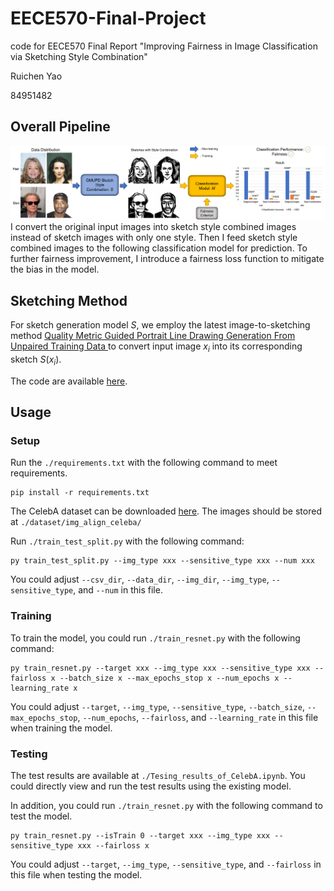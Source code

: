 # EECE570-Final-Project
code for EECE570 Final Report "Improving Fairness in Image Classification via Sketching Style Combination"

Ruichen Yao

84951482


## Overall Pipeline
![avatar](./img/method.png)
I convert the original input images into sketch style combined images instead of sketch images with only one style. Then I feed sketch style combined images to the following classification model for prediction. To further fairness improvement, I introduce a fairness loss function to mitigate the bias in the model.

## Sketching Method

For sketch generation model $S$, we employ the latest image-to-sketching method [Quality Metric Guided Portrait Line Drawing Generation From Unpaired Training Data
](https://ieeexplore.ieee.org/document/9699090) to convert input image $x_i$ into its corresponding sketch $S(x_i)$.

The code are available [here](https://github.com/yiranran/QMUPD).

## Usage
### Setup

Run the `./requirements.txt` with the following command to meet requirements.
```
pip install -r requirements.txt
```

The CelebA dataset can be downloaded [here](https://mmlab.ie.cuhk.edu.hk/projects/CelebA.html). The images should be stored at `./dataset/img_align_celeba/`

Run `./train_test_split.py` with the following command:
```
py train_test_split.py --img_type xxx --sensitive_type xxx --num xxx
```
You could adjust `--csv_dir`, `--data_dir`, `--img_dir`, `--img_type`, `--sensitive_type`, and `--num` in this file.

### Training
To train the model, you could run `./train_resnet.py` with the following command:
```
py train_resnet.py --target xxx --img_type xxx --sensitive_type xxx --fairloss x --batch_size x --max_epochs_stop x --num_epochs x --learning_rate x
```
You could adjust `--target`, `--img_type`, `--sensitive_type`, `--batch_size`, `--max_epochs_stop`, `--num_epochs`, `--fairloss`, and `--learning_rate` in this file when training the model.

### Testing
The test results are available at `./Tesing_results_of_CelebA.ipynb`. You could directly view and run the test results using the existing model.

In addition, you could run `./train_resnet.py` with the following command to test the model.
```
py train_resnet.py --isTrain 0 --target xxx --img_type xxx --sensitive_type xxx --fairloss x
```
You could adjust `--target`, `--img_type`, `--sensitive_type`, and `--fairloss` in this file when testing the model.
